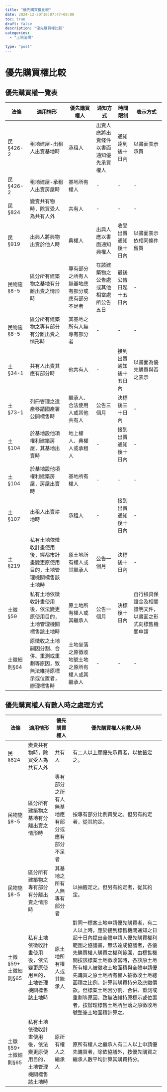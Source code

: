```yaml
---
title: "優先購買權比較"
date: 2024-12-20T10:07:47+08:00
toc: true
draft: false
description: "優先購買權比較"
categories:
  - "土地法規"

type: "post"
---
```

# 優先購買權比較

## 優先購買權一覽表

| 法條         | 適用情形                                                                           | 優先購買權人                                   | 通知方式                                 | 時間限制               | 表示方式                                                 |
| ------------ | ---------------------------------------------------------------------------------- | ---------------------------------------------- | ---------------------------------------- | ---------------------- | -------------------------------------------------------- |
| 民§426-2    | 租地建屋-出租人出賣基地時                                                          | 承租人                                         | 出賣人應將出賣條件以書面通知優先承買權人 | 通知達到後十日內       | 以書面表示承買                                           |
| 民§426-2    | 租地建屋-承租人出賣房屋時                                                          | 基地所有權人                                   | -                                        | -                      | -                                                        |
| 民§824      | 變賣共有物時，除買受人為共有人外                                                   | 共有人                                         | -                                        | -                      | -                                                        |
| 民§919      | 出典人將典物出賣於他人時                                                           | 典權人                                         | 出典人應以書面通知典權人                 | 收受出賣通知後十日內   | 以書面表示依相同條件留買                                 |
| 民物施§8-5  | 區分所有建築物之基地有分離出賣之情形時                                             | 專有部分之所有人無基地應有部分或應有部分不足者 | 在該建築物之公告處或其他相當處所公告五日 | 最後公告日起十五日內   | -                                                        |
| 民物施§8-5  | 區分所有建築物之專有部分有分離出賣之情形時                                         | 其基地之所有人無專有部分者                     | -                                        | -                      | -                                                        |
| 土§34-1     | 共有人出賣其應有部分時                                                             | 他共有人                                       | -                                        | 接到出賣通知後十五日內 | 以書面為優先購買與否之表示                               |
| 土§73-1     | 列冊管理之遺產移請國產署公開標售時                                                 | 繼承人、合法使用人或其他共有人                 | 公告三個月                               | 決標後三十日內         | -                                                        |
| 土§104      | 於基地設他項權利建築房屋，其基地出賣時                                             | 地上權人、典權人或承租人                       | -                                        | 接到出賣通知後十日內   | -                                                        |
| 土§104      | 於基地設他項權利建築房屋，房屋出賣時                                               | 基地所有權人                                   | -                                        | -                      | -                                                        |
| 土§107      | 出租人出賣耕地時                                                                   | 承租人                                         | -                                        | 接到出賣通知後十日內   | -                                                        |
| 土§219      | 私有土地依徵收計畫使用後，經都市計畫變更原使用目的，土地管理機關標售該土地時       | 原土地所有權人或其繼承人                       | 公告一個月                               | 決標後十日內           | -                                                        |
| 土徵§59     | 私有土地依徵收計畫使用後，依法變更原使用目的，土地管理機關標售該土地時             | 原土地所有權人或其繼承人                       | 公告一個月                               | 決標後十日內           | 自行檢具保證金及相關證明文件，以書面之形式向標售機關申請 |
| 土徵細則§64 | 原徵收之土地嗣因分割、合併、重測或重劃等原因，致無法維持原標示或位置者，辦理標售時 | 土地坐落之原徵收地號土地之原所有權人或其繼承人 | -                                        | -                      | -                                                        |

## 優先購買權人有數人時之處理方式

| 法條                   | 適用情形                                                               | 優先購買權人                                   | 優先購買權人有數人時                                                                                                                                                                                                                                                                                                                                                                                                                           |
| ---------------------- | ---------------------------------------------------------------------- | ---------------------------------------------- | ---------------------------------------------------------------------------------------------------------------------------------------------------------------------------------------------------------------------------------------------------------------------------------------------------------------------------------------------------------------------------------------------------------------------------------------------- |
| 民§824                | 變賣共有物時，除買受人為共有人外                                       | 共有人                                         | 有二人以上願優先承買者，以抽籤定之。                                                                                                                                                                                                                                                                                                                                                                                                           |
| 民物施§8-5            | 區分所有建築物之基地有分離出賣之情形時                                 | 專有部分之所有人無基地應有部分或應有部分不足者 | 按專有部分比例買受之。但另有約定者，從其約定。                                                                                                                                                                                                                                                                                                                                                                                                 |
| 民物施§8-5            | 區分所有建築物之專有部分有分離出賣之情形時                             | 其基地之所有人無專有部分者                     | 以抽籤定之。但另有約定者，從其約定。                                                                                                                                                                                                                                                                                                                                                                                                           |
| 土徵§59+ 土徵細則§65 | 私有土地依徵收計畫使用後，依法變更原使用目的，土地管理機關標售該土地時 | 原土地所有權人或其繼承人                       | 對同一標案土地申請優先購買者，有二人以上時，應於接到標售機關通知之日起十日內提出全體申請人優先購買權利範圍之協議書，無法達成協議者，各優先購買權人購買之權利範圍，由標售機關按該標案土地徵收當時，各該原土地所有權人被徵收土地面積與全體申請優先購買之原土地所有權人被徵收土地總面積之比例，計算其購買持分及應繳價款。但標案土地因分割、合併、重測或重劃等原因，致無法維持原標示或位置者，按辦理標售土地所坐落之原徵收地號整筆土地面積計算之。 |
| 土徵§59+ 土徵細則§65 | 私有土地依徵收計畫使用後，依法變更原使用目的，土地管理機關標售該土地時 | 原所有權人之繼承人                             | 原所有權人之繼承人有二人以上申請優先購買者，除依協議外，按優先購買之繼承人數平均計算其購買持分。                                                                                                                                                                                                                                                                                                                                               |
